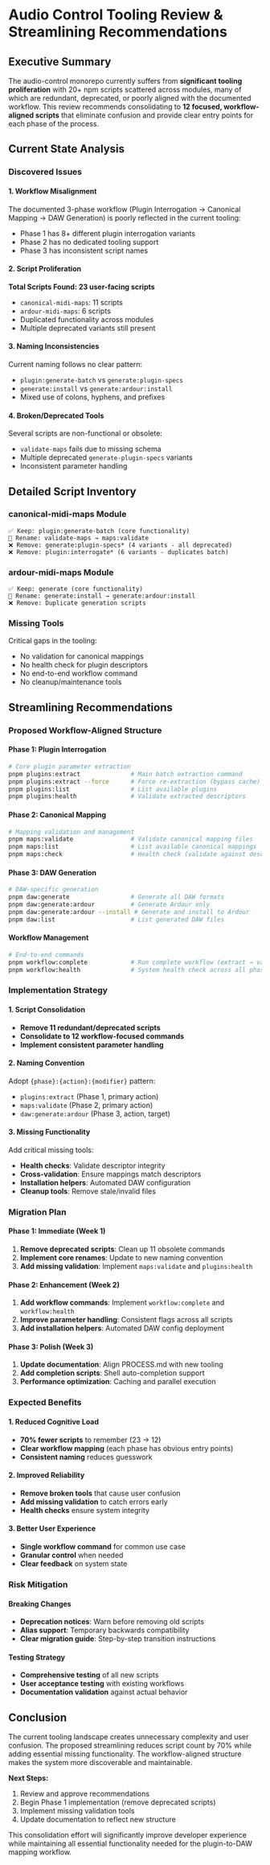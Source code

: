 # Audio Control Tooling Review & Streamlining Recommendations

## Executive Summary

The audio-control monorepo currently suffers from **significant tooling proliferation** with 20+ npm scripts scattered across modules, many of which are redundant, deprecated, or poorly aligned with the documented workflow. This review recommends consolidating to **12 focused, workflow-aligned scripts** that eliminate confusion and provide clear entry points for each phase of the process.

## Current State Analysis

### Discovered Issues

#### 1. **Workflow Misalignment**
The documented 3-phase workflow (Plugin Interrogation → Canonical Mapping → DAW Generation) is poorly reflected in the current tooling:
- Phase 1 has 8+ different plugin interrogation variants
- Phase 2 has no dedicated tooling support
- Phase 3 has inconsistent script names

#### 2. **Script Proliferation**
**Total Scripts Found: 23 user-facing scripts**
- `canonical-midi-maps`: 11 scripts
- `ardour-midi-maps`: 6 scripts
- Duplicated functionality across modules
- Multiple deprecated variants still present

#### 3. **Naming Inconsistencies**
Current naming follows no clear pattern:
- `plugin:generate-batch` vs `generate:plugin-specs`
- `generate:install` vs `generate:ardour:install`
- Mixed use of colons, hyphens, and prefixes

#### 4. **Broken/Deprecated Tools**
Several scripts are non-functional or obsolete:
- `validate-maps` fails due to missing schema
- Multiple deprecated `generate-plugin-specs` variants
- Inconsistent parameter handling

## Detailed Script Inventory

### canonical-midi-maps Module
```
✅ Keep: plugin:generate-batch (core functionality)
🔄 Rename: validate-maps → maps:validate
❌ Remove: generate:plugin-specs* (4 variants - all deprecated)
❌ Remove: plugin:interrogate* (6 variants - duplicates batch)
```

### ardour-midi-maps Module
```
✅ Keep: generate (core functionality)
🔄 Rename: generate:install → generate:ardour:install
❌ Remove: Duplicate generation scripts
```

### Missing Tools
Critical gaps in the tooling:
- No validation for canonical mappings
- No health check for plugin descriptors
- No end-to-end workflow command
- No cleanup/maintenance tools

## Streamlining Recommendations

### Proposed Workflow-Aligned Structure

#### **Phase 1: Plugin Interrogation**
```bash
# Core plugin parameter extraction
pnpm plugins:extract              # Main batch extraction command
pnpm plugins:extract --force      # Force re-extraction (bypass cache)
pnpm plugins:list                 # List available plugins
pnpm plugins:health               # Validate extracted descriptors
```

#### **Phase 2: Canonical Mapping**
```bash
# Mapping validation and management
pnpm maps:validate                # Validate canonical mapping files
pnpm maps:list                    # List available canonical mappings
pnpm maps:check                   # Health check (validate against descriptors)
```

#### **Phase 3: DAW Generation**
```bash
# DAW-specific generation
pnpm daw:generate                 # Generate all DAW formats
pnpm daw:generate:ardour          # Generate Ardour only
pnpm daw:generate:ardour --install # Generate and install to Ardour
pnpm daw:list                     # List generated DAW files
```

#### **Workflow Management**
```bash
# End-to-end commands
pnpm workflow:complete            # Run complete workflow (extract → validate → generate)
pnpm workflow:health              # System health check across all phases
```

### Implementation Strategy

#### **1. Script Consolidation**
- **Remove 11 redundant/deprecated scripts**
- **Consolidate to 12 workflow-focused commands**
- **Implement consistent parameter handling**

#### **2. Naming Convention**
Adopt `{phase}:{action}:{modifier}` pattern:
- `plugins:extract` (Phase 1, primary action)
- `maps:validate` (Phase 2, primary action)
- `daw:generate:ardour` (Phase 3, action, target)

#### **3. Missing Functionality**
Add critical missing tools:
- **Health checks**: Validate descriptor integrity
- **Cross-validation**: Ensure mappings match descriptors
- **Installation helpers**: Automated DAW configuration
- **Cleanup tools**: Remove stale/invalid files

### Migration Plan

#### **Phase 1: Immediate (Week 1)**
1. **Remove deprecated scripts**: Clean up 11 obsolete commands
2. **Implement core renames**: Update to new naming convention
3. **Add missing validation**: Implement `maps:validate` and `plugins:health`

#### **Phase 2: Enhancement (Week 2)**
1. **Add workflow commands**: Implement `workflow:complete` and `workflow:health`
2. **Improve parameter handling**: Consistent flags across all scripts
3. **Add installation helpers**: Automated DAW config deployment

#### **Phase 3: Polish (Week 3)**
1. **Update documentation**: Align PROCESS.md with new tooling
2. **Add completion scripts**: Shell auto-completion support
3. **Performance optimization**: Caching and parallel execution

### Expected Benefits

#### **1. Reduced Cognitive Load**
- **70% fewer scripts** to remember (23 → 12)
- **Clear workflow mapping** (each phase has obvious entry points)
- **Consistent naming** reduces guesswork

#### **2. Improved Reliability**
- **Remove broken tools** that cause user confusion
- **Add missing validation** to catch errors early
- **Health checks** ensure system integrity

#### **3. Better User Experience**
- **Single workflow command** for common use case
- **Granular control** when needed
- **Clear feedback** on system state

### Risk Mitigation

#### **Breaking Changes**
- **Deprecation notices**: Warn before removing old scripts
- **Alias support**: Temporary backwards compatibility
- **Clear migration guide**: Step-by-step transition instructions

#### **Testing Strategy**
- **Comprehensive testing** of all new scripts
- **User acceptance testing** with existing workflows
- **Documentation validation** against actual behavior

## Conclusion

The current tooling landscape creates unnecessary complexity and user confusion. The proposed streamlining reduces script count by 70% while adding essential missing functionality. The workflow-aligned structure makes the system more discoverable and maintainable.

**Next Steps:**
1. Review and approve recommendations
2. Begin Phase 1 implementation (remove deprecated scripts)
3. Implement missing validation tools
4. Update documentation to reflect new structure

This consolidation effort will significantly improve developer experience while maintaining all essential functionality needed for the plugin-to-DAW mapping workflow.